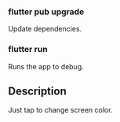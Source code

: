 ### flutter pub upgrade

Update dependencies.

### flutter run

Runs the app to debug.

## Description

Just tap to change screen color.

